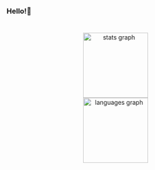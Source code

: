 <h3 align="left">Hello!👋</h3>

###

<br clear="both">

<div align="center">
  <img src="https://github-readme-stats.vercel.app/api?username=rafaelsety&hide_title=true&hide_rank=false&show_icons=true&include_all_commits=true&count_private=true&disable_animations=false&theme=panda&locale=en&hide_border=true&order=1" height="150" alt="stats graph" /> <br>
  <img src="https://github-readme-stats.vercel.app/api/top-langs?username=rafaelsety&locale=en&hide_title=true&layout=compact&card_width=320&langs_count=5&theme=panda&hide_border=true&order=2" height="150" alt="languages graph"  />
</div>

###
